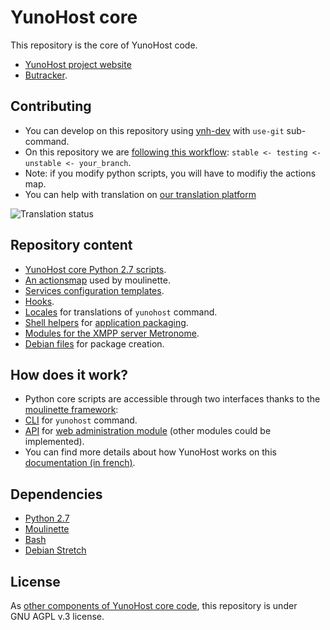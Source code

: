 # YunoHost core

This repository is the core of YunoHost code.

- [YunoHost project website](https://yunohost.org)
- [Butracker](https://github.com/YunoHost/issues).

## Contributing

- You can develop on this repository using [ynh-dev](https://github.com/YunoHost/ynh-dev) with `use-git` sub-command.
- On this repository we are [following this workflow](https://yunohost.org/#/build_system_en): `stable <- testing <- unstable <- your_branch`.
- Note: if you modify python scripts, you will have to modifiy the actions map.
- You can help with translation on [our translation platform](https://translate.yunohost.org/engage/yunohost/?utm_source=widget)

<img src="https://translate.yunohost.org/widgets/yunohost/-/multi-auto.svg" alt="Translation status" />


## Repository content

- [YunoHost core Python 2.7 scripts](./src/yunohost).
- [An actionsmap](./data/actionsmap/yunohost.yml) used by moulinette.
- [Services configuration templates](./data/templates).
- [Hooks](./data/hooks).
- [Locales](./locales) for translations of `yunohost` command.
- [Shell helpers](./helpers.d) for [application packaging](https://yunohost.org/#/packaging_apps_helpers_en).
- [Modules for the XMPP server Metronome](./lib/metronome/modules).
- [Debian files](./debian) for package creation.

## How does it work?

- Python core scripts are accessible through two interfaces thanks to the [moulinette framework](https://github.com/YunoHost/moulinette):
 - [CLI](https://en.wikipedia.org/wiki/Command-line_interface) for `yunohost` command.
 - [API](https://en.wikipedia.org/wiki/Application_programming_interface) for [web administration module](https://github.com/YunoHost/yunohost-admin) (other modules could be implemented).
- You can find more details about how YunoHost works on this [documentation (in french)](https://yunohost.org/#/package_list_fr).

## Dependencies

- [Python 2.7](https://www.python.org/download/releases/2.7)
- [Moulinette](https://github.com/YunoHost/moulinette)
- [Bash](https://www.gnu.org/software/bash/bash.html)
- [Debian Stretch](https://www.debian.org/releases/stretch)

## License

As [other components of YunoHost core code](https://yunohost.org/#/faq_en), this repository is under GNU AGPL v.3 license.
